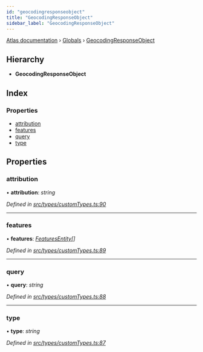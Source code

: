 ```yaml
---
id: "geocodingresponseobject"
title: "GeocodingResponseObject"
sidebar_label: "GeocodingResponseObject"
---
```


[Atlas documentation](../index.md) › [Globals](../globals.md) › [GeocodingResponseObject](geocodingresponseobject.md)

## Hierarchy

* **GeocodingResponseObject**

## Index

### Properties

* [attribution](geocodingresponseobject.md#attribution)
* [features](geocodingresponseobject.md#features)
* [query](geocodingresponseobject.md#query)
* [type](geocodingresponseobject.md#type)

## Properties

###  attribution

• **attribution**: *string*

*Defined in [src/types/customTypes.ts:90](https://github.com/chronark/atlas/blob/157126a/src/types/customTypes.ts#L90)*

___

###  features

• **features**: *[FeaturesEntity](featuresentity.md)[]*

*Defined in [src/types/customTypes.ts:89](https://github.com/chronark/atlas/blob/157126a/src/types/customTypes.ts#L89)*

___

###  query

• **query**: *string*

*Defined in [src/types/customTypes.ts:88](https://github.com/chronark/atlas/blob/157126a/src/types/customTypes.ts#L88)*

___

###  type

• **type**: *string*

*Defined in [src/types/customTypes.ts:87](https://github.com/chronark/atlas/blob/157126a/src/types/customTypes.ts#L87)*
